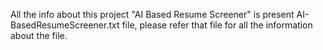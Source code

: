 All the info about this project "AI Based Resume Screener" is present AI-BasedResumeScreener.txt file, please refer that file for all the information about the file.
